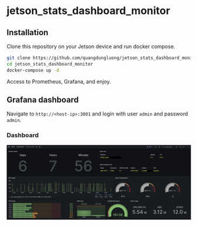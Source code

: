 # jetson_stats_dashboard_monitor

## Installation
Clone this repository on your Jetson device and run docker compose. 

```bash
git clone https://github.com/quangdungluong/jetson_stats_dashboard_monitor
cd jetson_stats_dashboard_monitor
docker-compose up -d
```
Access to Prometheus, Grafana, and enjoy.

## Grafana dashboard
Navigate to `http://<host-ip>:3001` and login with user `admin` and password `admin`.

### Dashboard
![Grafana-Dashboard](./assets/dashboard.png)